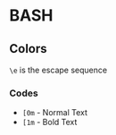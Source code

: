 # BASH

## Colors

```\e``` is the escape sequence

### Codes
- ```[0m``` - Normal Text
- ```[1m``` - Bold Text
